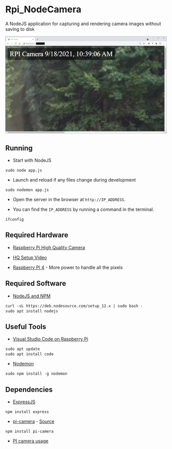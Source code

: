 # Rpi_NodeCamera
A NodeJS application for capturing and rendering camera images without saving to disk

![image_1](images/image_1.png)

## Running

* Start with NodeJS

```
sudo node app.js
```

* Launch and reload if any files change during development

```
sudo nodemon app.js
```

* Open the server in the browser at `http://IP_ADDRESS`.

* You can find the `IP_ADDRESS` by running a command in the terminal.

```
ifconfig
```

## Required Hardware

* [Raspberry Pi High Quality Camera](https://www.raspberrypi.org/products/raspberry-pi-high-quality-camera/)

* [HQ Setup Video](https://www.youtube.com/watch?v=3S1MQM8B-DU)

* [Raspberry PI 4](https://www.raspberrypi.org/products/raspberry-pi-4-model-b/) - More power to handle all the pixels

## Required Software

* [NodeJS and NPM](https://linuxize.com/post/how-to-install-node-js-on-raspberry-pi/)

```
curl -sL https://deb.nodesource.com/setup_12.x | sudo bash -
sudo apt install nodejs
```

## Useful Tools

* [Visual Studio Code on Raspberry Pi](https://code.visualstudio.com/docs/setup/raspberry-pi)

```
sudo apt update
sudo apt install code
```

* [Nodemon](https://www.npmjs.com/package/nodemon)

```
sudo npm install -g nodemon
```

## Dependencies

* [ExpressJS](https://expressjs.com/en/starter/installing.html)

```
npm install express
```

* [pi-camera](https://www.npmjs.com/package/pi-camera) - [Source](https://github.com/stetsmando/pi-camera)
```
npm install pi-camera
```

* [PI camera usage](https://www.raspberrypi.org/documentation/accessories/camera.html)

